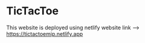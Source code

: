 # TicTacToe
This website is deployed using netlify 
website link --> https://tictactoemip.netlify.app
